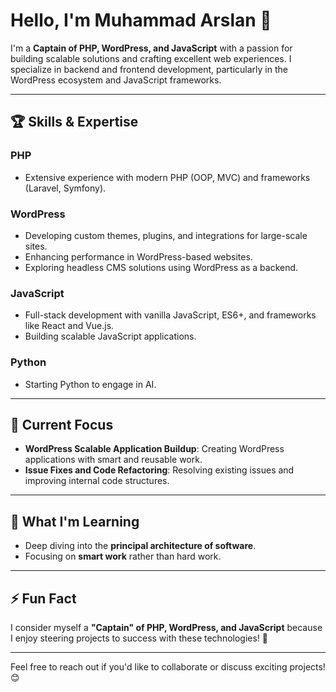 # Hello, I'm Muhammad Arslan 👋

I'm a **Captain of PHP, WordPress, and JavaScript** with a passion for building scalable solutions and crafting excellent web experiences. I specialize in backend and frontend development, particularly in the WordPress ecosystem and JavaScript frameworks.

---

## 🏆 Skills & Expertise

### **PHP**
- Extensive experience with modern PHP (OOP, MVC) and frameworks (Laravel, Symfony).

### **WordPress**
- Developing custom themes, plugins, and integrations for large-scale sites.
- Enhancing performance in WordPress-based websites.
- Exploring headless CMS solutions using WordPress as a backend.

### **JavaScript**
- Full-stack development with vanilla JavaScript, ES6+, and frameworks like React and Vue.js.
- Building scalable JavaScript applications.

### **Python**
- Starting Python to engage in AI.

---

## 🚀 Current Focus
- **WordPress Scalable Application Buildup**: Creating WordPress applications with smart and reusable work.
- **Issue Fixes and Code Refactoring**: Resolving existing issues and improving internal code structures.

---

## 🌱 What I'm Learning
- Deep diving into the **principal architecture of software**.
- Focusing on **smart work** rather than hard work.

---

## ⚡ Fun Fact
I consider myself a **"Captain" of PHP, WordPress, and JavaScript** because I enjoy steering projects to success with these technologies! 🚢

---

Feel free to reach out if you'd like to collaborate or discuss exciting projects! 😊

